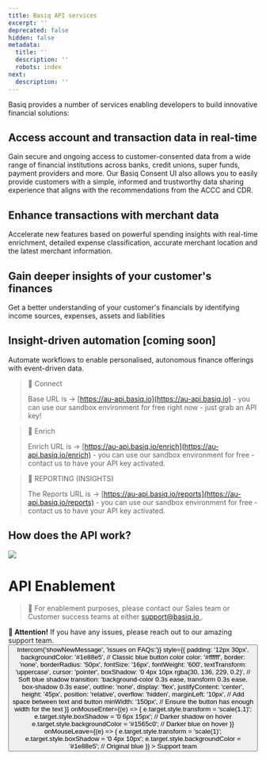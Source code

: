 ```yaml
---
title: Basiq API services
excerpt: ''
deprecated: false
hidden: false
metadata:
  title: ''
  description: ''
  robots: index
next:
  description: ''
---
```

Basiq provides a number of services enabling developers to build innovative financial solutions:

## Access account and transaction data in real-time

Gain secure and ongoing access to customer-consented data from a wide range of financial institutions across banks, credit unions, super funds, payment providers and more. Our Basiq Consent UI also allows you to easily provide customers with a simple, informed and trustworthy data sharing experience that aligns with the recommendations from the ACCC and CDR.

## Enhance transactions with merchant data

Accelerate new features based on powerful spending insights with real-time enrichment, detailed expense classification, accurate merchant location and the latest merchant information.

## Gain deeper insights of your customer's finances

Get a better understanding of your customer's financials by identifying income sources, expenses, assets and liabilities

## Insight-driven automation \[coming soon]

Automate workflows to enable personalised, autonomous finance offerings with event-driven data.

> 📘 Connect
>
> Base URL is → [https://au-api.basiq.io](https://au-api.basiq.io) - you can use our sandbox environment for free right now - just grab an API key!

> 📘 Enrich
>
> Enrich URL is → [https://au-api.basiq.io/enrich](https://au-api.basiq.io/enrich) - you can use our sandbox environment for free - contact us to have your API key activated.

> 📘 REPORTING (INSIGHTS)
>
> The Reports URL is → [https://au-api.basiq.io/reports](https://au-api.basiq.io/reports) - you can use our sandbox environment for free - contact us to have your API key activated.

## How does the API work?

<Image align="center" src="https://files.readme.io/4f374b2-introduction.png" />

# API Enablement

> 📘 For enablement purposes, please contact our Sales team or Customer success teams at either [support@basiq.io ](mailto:support@basiq.io).

<div
  style={{
    border: "2px solid #4e9ccf", // Classic blue border
    borderRadius: "8px",
    backgroundColor: "#e3f2fd", // Light blue background (cascade effect)
    padding: "16px",
    margin: "16px 0",
    fontFamily: "Arial, sans-serif",
    color: "#333", // Dark text for readability
  }}
>
  <strong style={{ color: "#1e88e5" }}>📢 Attention!</strong> If you have any issues, please reach out to our amazing support team.

  <div style={{ display: 'flex', alignItems: 'center' }}>
    <button
      onClick={() => Intercom('showNewMessage', 'issues on FAQs:')}
      style={{
        padding: '12px 30px',
        backgroundColor: '#1e88e5', // Classic blue button color
        color: '#ffffff',
        border: 'none',
        borderRadius: '50px',
        fontSize: '16px',
        fontWeight: '600',
        textTransform: 'uppercase',
        cursor: 'pointer',
        boxShadow: '0 4px 10px rgba(30, 136, 229, 0.2)', // Soft blue shadow
        transition: 'background-color 0.3s ease, transform 0.3s ease, box-shadow 0.3s ease',
        outline: 'none',
        display: 'flex',
        justifyContent: 'center',
        height: '45px',
        position: 'relative',
        overflow: 'hidden',
        marginLeft: '10px', // Add space between text and button
        minWidth: '150px', // Ensure the button has enough width for the text
      }}
      onMouseEnter={(e) => {
        e.target.style.transform = 'scale(1.1)';
        e.target.style.boxShadow = '0 6px 15px'; // Darker shadow on hover
        e.target.style.backgroundColor = '#1565c0'; // Darker blue on hover
      }}
      onMouseLeave={(e) => {
        e.target.style.transform = 'scale(1)';
        e.target.style.boxShadow = '0 4px 10px';
        e.target.style.backgroundColor = '#1e88e5'; // Original blue
      }}
    >
      Support team
    </button>
  </div>
</div>
